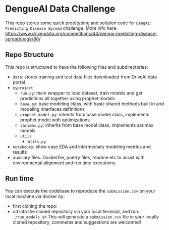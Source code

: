 # DengueAI Data Challenge
This repo stores some quick prototyping and solution code for `DengAI: Predicting Disease Spread` challenge. More info here: https://www.drivendata.org/competitions/44/dengai-predicting-disease-spread/page/80/

## Repo Structure
This repo is structured to have the following files and subdirectories:
- `data`: stores training and test data files downloaded from DriveAI data portal
- `myproject`
    - `run.py`: main wrapper to load dataset, train models and get predictions all together using prophet models
    - `base.py`: base modeling class, with basic shared methods built in and modeling interfaces definitions
    - `prophet_model.py`: inherits from base model class, implements prophet model with optimizations
    - `sarimax.py`: inherits from base model class, implements sarimax models 
    - `utils`
        - `utils.py`
- `notebooks`: show case EDA and intermediary modeling metrics and results
- auxiliary files: Dockerfile, poetry files, readme etc to assist with environmental alignment and run time executions
##  Run time
You can execute the codebase to reproduce the `submission.csv` on your local machine via docker by:
- first cloning the repo:
- cd into the cloned repository via your local terminal, and run:
`./run_models.sh`
This will generate a `submission.csv` file in your locally cloned repository, comments and suggestions are welcomed!